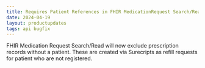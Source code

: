 ```yaml
---
title: Requires Patient References in FHIR MedicationRequest Search/Read
date: 2024-04-19
layout: productupdates
tags: api bugfix
---
```


FHIR Medication Request Search/Read will now exclude prescription records without a patient. These are created via Surecripts as refill requests for patient who are not registered. 